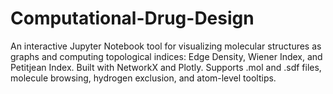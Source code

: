 # Computational-Drug-Design
An interactive Jupyter Notebook tool for visualizing molecular structures as graphs and computing topological indices: Edge Density, Wiener Index, and Petitjean Index. Built with NetworkX and Plotly. Supports .mol and .sdf files, molecule browsing, hydrogen exclusion, and atom-level tooltips.
